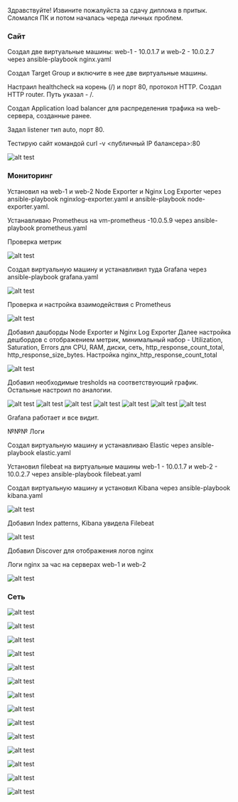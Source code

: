 Здравствуйте! Извините пожалуйста за сдачу диплома в притык. Сломался ПК и потом началась череда личных проблем.

### Сайт

Создал две виртуальные машины: web-1 - 10.0.1.7 и web-2 - 10.0.2.7 через ansible-playbook nginx.yaml

Создал Target Group и включите в нее две виртуальные машины.

Настраил healthcheck на корень (/) и порт 80, протокол HTTP. Создал HTTP router. Путь указал - /.

Создал Application load balancer для распределения трафика на web-сервера, созданные ранее.

Задал listener тип auto, порт 80.

Тестирую сайт командой curl -v <публичный IP балансера>:80

![alt test](https://raw.githubusercontent.com/xZuLuSx/disaster-recovery/main/img/dip1.png)

### Мониторинг

Установил на web-1 и web-2 Node Exporter и Nginx Log Exporter через ansible-playbook nginxlog-exporter.yaml и ansible-playbook node-exporter.yaml.

Устанавливаю Prometheus на vm-prometheus -10.0.5.9 через ansible-playbook prometheus.yaml

Проверка метрик

![alt test](https://raw.githubusercontent.com/xZuLuSx/disaster-recovery/main/img/metrics.png)

Создал виртуальную машину и устанавливил туда Grafana через ansible-playbook grafana.yaml

![alt test](https://raw.githubusercontent.com/xZuLuSx/disaster-recovery/main/img/graf1.png)

Проверка и настройка взаимодействия с Prometheus

![alt test](https://raw.githubusercontent.com/xZuLuSx/disaster-recovery/main/img/graf2.png)

Добавил дашборды Node Exporter и Nginx Log Exporter
Далее настройка дешбордов с отображением метрик, минимальный набор - Utilization, Saturation, Errors для CPU, RAM, диски, сеть, http_response_count_total, http_response_size_bytes.
Настройка nginx_http_response_count_total

![alt test](https://raw.githubusercontent.com/xZuLuSx/disaster-recovery/main/img/graf3.png)

Добавил необходимые tresholds на соответствующий график.
Остальные настроил по аналогии.

![alt test](https://raw.githubusercontent.com/xZuLuSx/disaster-recovery/main/img/graf4.png)
![alt test](https://raw.githubusercontent.com/xZuLuSx/disaster-recovery/main/img/graf5.png)
![alt test](https://raw.githubusercontent.com/xZuLuSx/disaster-recovery/main/img/graf6.png)
![alt test](https://raw.githubusercontent.com/xZuLuSx/disaster-recovery/main/img/graf7.png)
![alt test](https://raw.githubusercontent.com/xZuLuSx/disaster-recovery/main/img/graf8.png)
![alt test](https://raw.githubusercontent.com/xZuLuSx/disaster-recovery/main/img/graf9.png)
![alt test](https://raw.githubusercontent.com/xZuLuSx/disaster-recovery/main/img/graf10.png)

Grafana работает и все видит.

№№№ Логи

Cоздал виртуальную машину и устанавливаю Elastic через ansible-playbook elastic.yaml

Установил filebeat на виртуальные машины web-1 - 10.0.1.7 и web-2 - 10.0.2.7 через ansible-playbook filebeat.yaml

Создал виртуальную машину и установил Kibana через ansible-playbook kibana.yaml

![alt test](https://raw.githubusercontent.com/xZuLuSx/disaster-recovery/main/img/elastic1.png)

Добавил Index patterns, Kibana увидела Filebeat

![alt test](https://raw.githubusercontent.com/xZuLuSx/disaster-recovery/main/img/elastic2.png)

Добавил Discover для отображения логов nginx

Логи nginx за час на серверах web-1 и web-2

![alt test](https://raw.githubusercontent.com/xZuLuSx/disaster-recovery/main/img/elastic3.png)

### Сеть



![alt test]()

![alt test]()

![alt test]()

![alt test]()

![alt test]()

![alt test]()

![alt test]()

![alt test]()

![alt test]()

![alt test]()

![alt test]()

![alt test]()

![alt test]()

![alt test]()
